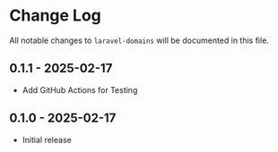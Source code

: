 # Change Log
All notable changes to `laravel-domains` will be documented in this file.

## 0.1.1 - 2025-02-17
- Add GitHub Actions for Testing

## 0.1.0 - 2025-02-17
- Initial release